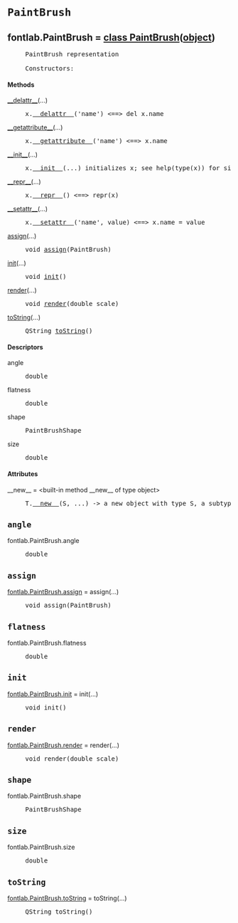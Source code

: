 

<a name="fontlab.PaintBrush"></a>

# `PaintBrush`


<dt class="class"><h2><span class="class-name">fontlab.PaintBrush</span> = <a name="fontlab.PaintBrush" href="#fontlab.PaintBrush">class PaintBrush</a>(<a href="./__builtin__.html#object">object</a>)</h2></dt><dd class="class"><dd>


<pre class="doc" markdown="0">PaintBrush representation

Constructors:</pre>


</dd><h4 class="head-methods">Methods </h4><dl class="function"><dt><a name="PaintBrush-__delattr__" href="#PaintBrush-__delattr__"><span class="function-name">__delattr__</span></a><span class="argspec">(...)</span></dt><dd>

<pre class="doc" markdown="0">x.<a href="#fontlab.PaintBrush-__delattr__">__delattr__</a>('name') <==> del x.name</pre>

</dd></dl>
<dl class="function"><dt><a name="PaintBrush-__getattribute__" href="#PaintBrush-__getattribute__"><span class="function-name">__getattribute__</span></a><span class="argspec">(...)</span></dt><dd>

<pre class="doc" markdown="0">x.<a href="#fontlab.PaintBrush-__getattribute__">__getattribute__</a>('name') <==> x.name</pre>

</dd></dl>
<dl class="function"><dt><a name="PaintBrush-__init__" href="#PaintBrush-__init__"><span class="function-name">__init__</span></a><span class="argspec">(...)</span></dt><dd>

<pre class="doc" markdown="0">x.<a href="#fontlab.PaintBrush-__init__">__init__</a>(...) initializes x; see help(type(x)) for signature</pre>

</dd></dl>
<dl class="function"><dt><a name="PaintBrush-__repr__" href="#PaintBrush-__repr__"><span class="function-name">__repr__</span></a><span class="argspec">(...)</span></dt><dd>

<pre class="doc" markdown="0">x.<a href="#fontlab.PaintBrush-__repr__">__repr__</a>() <==> repr(x)</pre>

</dd></dl>
<dl class="function"><dt><a name="PaintBrush-__setattr__" href="#PaintBrush-__setattr__"><span class="function-name">__setattr__</span></a><span class="argspec">(...)</span></dt><dd>

<pre class="doc" markdown="0">x.<a href="#fontlab.PaintBrush-__setattr__">__setattr__</a>('name', value) <==> x.name = value</pre>

</dd></dl>
<dl class="function"><dt><a name="PaintBrush-assign" href="#PaintBrush-assign"><span class="function-name">assign</span></a><span class="argspec">(...)</span></dt><dd>

<pre class="doc" markdown="0">void <a href="#fontlab.PaintBrush-assign">assign</a>(PaintBrush)</pre>

</dd></dl>
<dl class="function"><dt><a name="PaintBrush-init" href="#PaintBrush-init"><span class="function-name">init</span></a><span class="argspec">(...)</span></dt><dd>

<pre class="doc" markdown="0">void <a href="#fontlab.PaintBrush-init">init</a>()</pre>

</dd></dl>
<dl class="function"><dt><a name="PaintBrush-render" href="#PaintBrush-render"><span class="function-name">render</span></a><span class="argspec">(...)</span></dt><dd>

<pre class="doc" markdown="0">void <a href="#fontlab.PaintBrush-render">render</a>(double scale)</pre>

</dd></dl>
<dl class="function"><dt><a name="PaintBrush-toString" href="#PaintBrush-toString"><span class="function-name">toString</span></a><span class="argspec">(...)</span></dt><dd>

<pre class="doc" markdown="0">QString <a href="#fontlab.PaintBrush-toString">toString</a>()</pre>

</dd></dl>

  <h4 class="head-desc">Descriptors </h4><dl class="descriptor"><dt>angle</dt>
<dd>

<pre class="doc" markdown="0">double</pre>

</dd>
</dl>
<dl class="descriptor"><dt>flatness</dt>
<dd>

<pre class="doc" markdown="0">double</pre>

</dd>
</dl>
<dl class="descriptor"><dt>shape</dt>
<dd>

<pre class="doc" markdown="0">PaintBrushShape</pre>

</dd>
</dl>
<dl class="descriptor"><dt>size</dt>
<dd>

<pre class="doc" markdown="0">double</pre>

</dd>
</dl>

  <h4 class="head-attrs">Attributes </h4><dl><dt><span class="other-name">__new__</span> = &lt;built-in method __new__ of type object&gt;<dd>

<pre class="doc" markdown="0">T.<a href="#fontlab.PaintBrush-__new__">__new__</a>(S, ...) -> a new object with type S, a subtype of T</pre>

</dd></dl>
</dd>


<a name="fontlab.PaintBrush.angle"></a>

## `angle`


<dl class="descriptor"><dt>fontlab.PaintBrush.angle</dt>
<dd>

<pre class="doc" markdown="0">double</pre>

</dd>
</dl>



<a name="fontlab.PaintBrush.assign"></a>

## `assign`


<dl class="function"><dt><a name="-fontlab.PaintBrush.assign" href="#-fontlab.PaintBrush.assign"><span class="function-name">fontlab.PaintBrush.assign</span></a> = assign<span class="argspec">(...)</span></dt><dd>

<pre class="doc" markdown="0">void assign(PaintBrush)</pre>

</dd></dl>



<a name="fontlab.PaintBrush.flatness"></a>

## `flatness`


<dl class="descriptor"><dt>fontlab.PaintBrush.flatness</dt>
<dd>

<pre class="doc" markdown="0">double</pre>

</dd>
</dl>



<a name="fontlab.PaintBrush.init"></a>

## `init`


<dl class="function"><dt><a name="-fontlab.PaintBrush.init" href="#-fontlab.PaintBrush.init"><span class="function-name">fontlab.PaintBrush.init</span></a> = init<span class="argspec">(...)</span></dt><dd>

<pre class="doc" markdown="0">void init()</pre>

</dd></dl>



<a name="fontlab.PaintBrush.render"></a>

## `render`


<dl class="function"><dt><a name="-fontlab.PaintBrush.render" href="#-fontlab.PaintBrush.render"><span class="function-name">fontlab.PaintBrush.render</span></a> = render<span class="argspec">(...)</span></dt><dd>

<pre class="doc" markdown="0">void render(double scale)</pre>

</dd></dl>



<a name="fontlab.PaintBrush.shape"></a>

## `shape`


<dl class="descriptor"><dt>fontlab.PaintBrush.shape</dt>
<dd>

<pre class="doc" markdown="0">PaintBrushShape</pre>

</dd>
</dl>



<a name="fontlab.PaintBrush.size"></a>

## `size`


<dl class="descriptor"><dt>fontlab.PaintBrush.size</dt>
<dd>

<pre class="doc" markdown="0">double</pre>

</dd>
</dl>



<a name="fontlab.PaintBrush.toString"></a>

## `toString`


<dl class="function"><dt><a name="-fontlab.PaintBrush.toString" href="#-fontlab.PaintBrush.toString"><span class="function-name">fontlab.PaintBrush.toString</span></a> = toString<span class="argspec">(...)</span></dt><dd>

<pre class="doc" markdown="0">QString toString()</pre>

</dd></dl>

